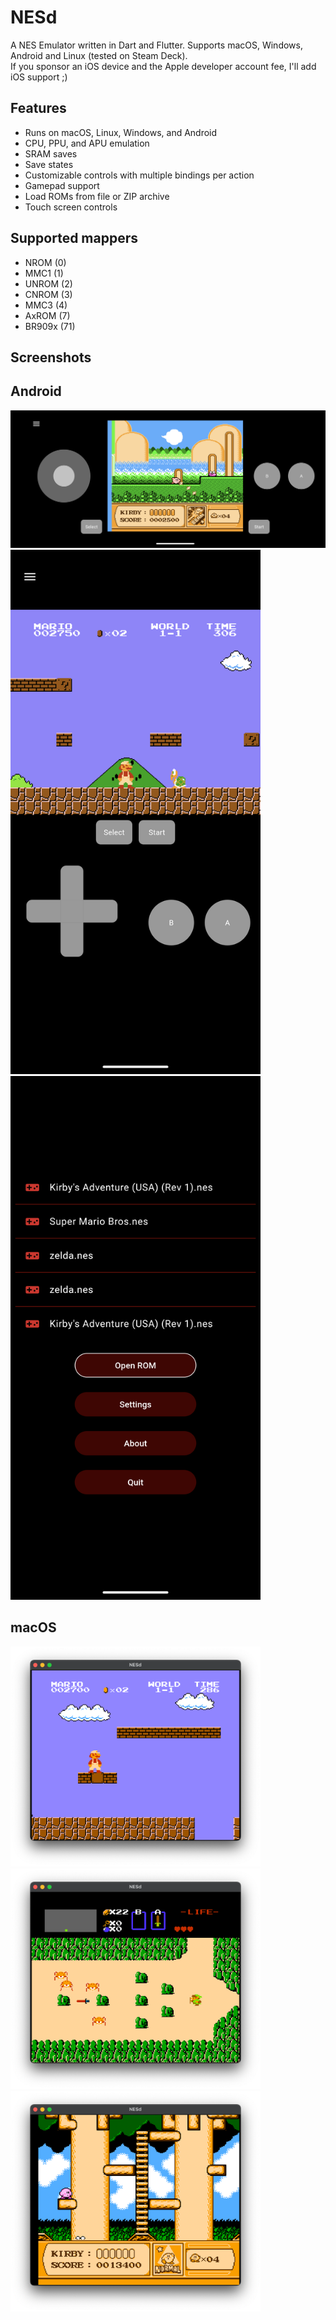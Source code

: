 # NESd

A NES Emulator written in Dart and Flutter.
Supports macOS, Windows, Android and Linux (tested on Steam Deck).  
If you sponsor an iOS device and the Apple developer account fee, I'll add iOS support ;) 

## Features

- Runs on macOS, Linux, Windows, and Android
- CPU, PPU, and APU emulation
- SRAM saves
- Save states
- Customizable controls with multiple bindings per action
- Gamepad support
- Load ROMs from file or ZIP archive
- Touch screen controls

## Supported mappers

- NROM (0)
- MMC1 (1)
- UNROM (2)
- CNROM (3)
- MMC3 (4)
- AxROM (7)
- BR909x (71)

## Screenshots

## Android
<img src="docs/android_kirby.png" width="800" />
<img src="docs/android_smb.png" width="400" />
<img src="docs/android_menu.png" width="400" />

## macOS

<img src="docs/smb.png" width="400" />
<img src="docs/zelda.png" width="400" />
<img src="docs/kirby.png" width="400" />
